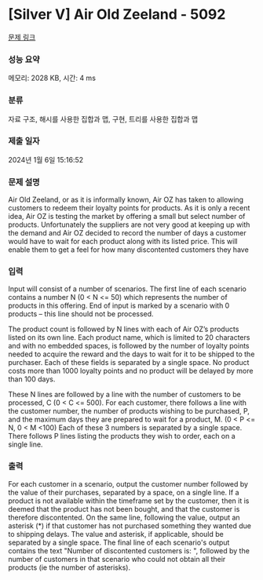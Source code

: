 # [Silver V] Air Old Zeeland - 5092 

[문제 링크](https://www.acmicpc.net/problem/5092) 

### 성능 요약

메모리: 2028 KB, 시간: 4 ms

### 분류

자료 구조, 해시를 사용한 집합과 맵, 구현, 트리를 사용한 집합과 맵

### 제출 일자

2024년 1월 6일 15:16:52

### 문제 설명

<p>Air Old Zeeland, or as it is informally known, Air OZ has taken to allowing customers to redeem their loyalty points for products. As it is only a recent idea, Air OZ is testing the market by offering a small but select number of products. Unfortunately the suppliers are not very good at keeping up with the demand and Air OZ decided to record the number of days a customer would have to wait for each product along with its listed price. This will enable them to get a feel for how many discontented customers they have</p>

### 입력 

 <p>Input will consist of a number of scenarios. The first line of each scenario contains a number N (0 < N <= 50) which represents the number of products in this offering. End of input is marked by a scenario with 0 products – this line should not be processed.</p>

<p>The product count is followed by N lines with each of Air OZ’s products listed on its own line. Each product name, which is limited to 20 characters and with no embedded spaces, is followed by the number of loyalty points needed to acquire the reward and the days to wait for it to be shipped to the purchaser. Each of these fields is separated by a single space. No product costs more than 1000 loyalty points and no product will be delayed by more than 100 days.</p>

<p>These N lines are followed by a line with the number of customers to be processed, C (0 < C <= 500). For each customer, there follows a line with the customer number, the number of products wishing to be purchased, P, and the maximum days they are prepared to wait for a product, M. (0 < P <= N, 0 < M <100) Each of these 3 numbers is separated by a single space. There follows P lines listing the products they wish to order, each on a single line.</p>

### 출력 

 <p>For each customer in a scenario, output the customer number followed by the value of their purchases, separated by a space, on a single line. If a product is not available within the timeframe set by the customer, then it is deemed that the product has not been bought, and that the customer is therefore discontented. On the same line, following the value, output an asterisk (*) if that customer has not purchased something they wanted due to shipping delays. The value and asterisk, if applicable, should be separated by a single space. The final line of each scenario's output contains the text "Number of discontented customers is: ", followed by the number of customers in that scenario who could not obtain all their products (ie the number of asterisks).</p>

